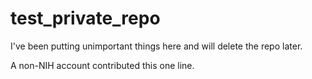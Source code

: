 # test_private_repo
I've been putting unimportant things here and will delete the repo later.

A non-NIH account contributed this one line.

